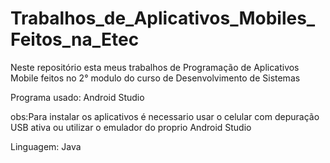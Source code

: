 # Trabalhos_de_Aplicativos_Mobiles_Feitos_na_Etec
Neste repositório esta meus trabalhos de Programação de Aplicativos Mobile feitos no 2° modulo do curso de Desenvolvimento de Sistemas

Programa usado: Android Studio

obs:Para instalar os aplicativos é necessario usar o celular com 
depuração USB ativa ou utilizar o emulador do proprio Android Studio

Linguagem: Java
